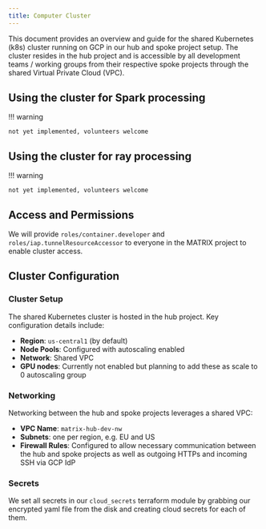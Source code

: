 ```yaml
---
title: Computer Cluster
---
```


This document provides an overview and guide for the shared Kubernetes (k8s) cluster running on GCP in our hub and spoke project setup. The cluster resides in the hub project and is accessible by all development teams / working groups from their respective spoke projects through the shared Virtual Private Cloud (VPC).

## Using the cluster for Spark processing

!!! warning

    not yet implemented, volunteers welcome

## Using the cluster for ray processing


!!! warning

    not yet implemented, volunteers welcome

## Access and Permissions

We will provide `roles/container.developer` and `roles/iap.tunnelResourceAccessor` to everyone in the MATRIX project to enable cluster access. 

## Cluster Configuration

### Cluster Setup
The shared Kubernetes cluster is hosted in the hub project. Key configuration details include:

- **Region**: `us-central1` (by default)
- **Node Pools**: Configured with autoscaling enabled
- **Network**: Shared VPC
- **GPU nodes**: Currently not enabled but planning to add these as scale to 0 autoscaling group

### Networking
Networking between the hub and spoke projects leverages a shared VPC:
- **VPC Name**: `matrix-hub-dev-nw`
- **Subnets**: one per region, e.g. EU and US
- **Firewall Rules**: Configured to allow necessary communication between the hub and spoke projects as well as outgoing HTTPs and incoming SSH via GCP IdP

### Secrets

We set all secrets in our `cloud_secrets` terraform module by grabbing our encrypted yaml file from the disk and creating cloud secrets for each of them. 
<!--
## Access and Permissions

### Development Team Access
Development teams in spoke projects are granted access through:
- **IAM Roles**: Roles such as `Kubernetes Engine Developer` provided at the project level
- **Namespace Quotas**: Defined per team to ensure fair resource usage

Configuring access:
1. **IAM Configuration**: Assign appropriate roles to development teams
2. **Namespaces**: Create namespaced resources for isolation

## Usage

### Scheduling Pipeline Runs
Development teams can schedule pipeline runs on the cluster using tools like CronJobs or managed services such as Google Cloud Composer.

### Scaling and Compute

#### Apache Spark
For big data processing, Apache Spark can be deployed on Kubernetes using:
- [Spark Operator](https://github.com/GoogleCloudPlatform/spark-on-k8s-operator)
- Custom Docker images for Spark jobs

#### Ray
For parallel and distributed computing, Ray can be integrated as follows:
- Deploy a Ray cluster within the k8s cluster
- Utilize Ray's autoscaler to dynamically manage compute resources

## Best Practices
- Monitor cluster health with tools like Prometheus and Grafana
- Implement network policies to secure communication
- Ensure proper logging and auditing for compliance

## Troubleshooting
Common issues and solutions:
- **Access Denied**: Verify IAM roles and network configurations
- **Resource Quotas**: Check namespace quotas if jobs fail due to resource limits

## Conclusion
This documentation provides the foundational setup for a shared k8s cluster on GCP using a hub and spoke model. This setup allows several development teams to efficiently run their workloads, leveraging shared compute resources while maintaining isolation and security.

For further information or specific questions, please refer to the additional resources linked below or contact the cloud operations team.

-->
